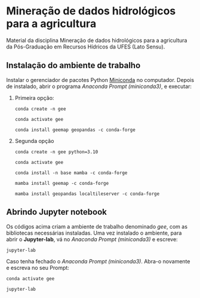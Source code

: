 # Mineração de dados hidrológicos para a agricultura

Material da disciplina Mineração de dados hidrológicos para a agricultura
da Pós-Graduação em Recursos Hídricos da UFES (Lato Sensu).

## Instalação do ambiente de trabalho

Instalar o gerenciador de pacotes Python
[Miniconda](https://docs.anaconda.com/free/miniconda/) no computador. Depois de 
instalado, abrir o programa *Anaconda Prompt (miniconda3)*, e executar:

1. Primeira opção:

   ```
   conda create -n gee
   ```

   ```
   conda activate gee
   ```
   
   ```
   conda install geemap geopandas -c conda-forge
   ```

2. Segunda opção

   ```
   conda create -n gee python=3.10
   ```
   
   ```
   conda activate gee
   ```
   
   ```
   conda install -n base mamba -c conda-forge
   ```
   
   ```
   mamba install geemap -c conda-forge
   ```
   
   ```
   mamba install geopandas localtileserver -c conda-forge
   ```

## Abrindo Jupyter notebook

Os códigos acima criam a ambiente de trabalho denominado 
*gee*, com as bibliotecas necessárias instaladas.
Uma vez instalado o ambiente, para abrir o **Jupyter-lab**, vá
no  *Anaconda Prompt (miniconda3)*  e escreve:

```
jupyter-lab
```

Caso tenha fechado o *Anaconda Prompt (miniconda3)*. Abra-o
novamente e escreva no seu Prompt:

```
conda activate gee
```

```
jupyter-lab
```
